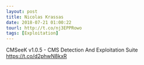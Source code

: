 ```yaml
---
layout: post
title: Nicolas Krassas
date: 2018-07-21 01:00:22
tourl: http://t.co/nj3EPPRowo
tags: [Exploitation]
---
```

CMSeeK v1.0.5 - CMS Detection And Exploitation Suite https://t.co/d2phwN8kxR